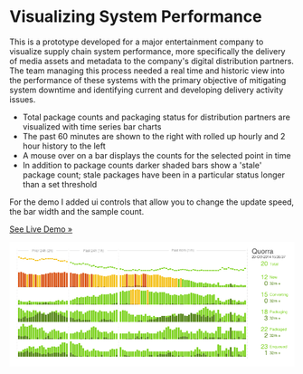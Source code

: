 Visualizing System Performance 
===========
This is a prototype developed for a major entertainment company to visualize supply chain system performance, more specifically 
the delivery of media assets and metadata to the company's digital distribution partners.
The team managing this process needed a real time and historic view into the performance of these systems with the primary
objective of mitigating system downtime and identifying current and developing delivery activity issues.

- Total package counts and packaging status for distribution partners are visualized with time series bar charts
- The past 60 minutes are shown to the right with rolled up hourly and 2 hour history to the left
- A mouse over on a bar displays the counts for the selected point in time
- In addition to package counts darker shaded bars show a 'stale' package count; stale packages have been in a particular status longer than a set threshold

For the demo I added ui controls that allow you to change the update speed, the bar width and the sample count.


[See Live Demo &#187;](http://ernst96.github.io/demo/timeseries/)


![Visualization](/timeseries/timeseries.gif)
